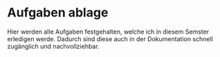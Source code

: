 # Aufgaben ablage

Hier werden alle Aufgaben festgehalten, welche ich in diesem Semster erledigen werde. Dadurch sind diese auch in der Dokumentation schnell zugänglich und nachvollziehbar. 